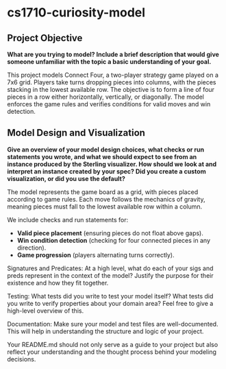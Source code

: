 # cs1710-curiosity-model

## Project Objective

**What are you trying to model? Include a brief description that would give someone unfamiliar with the topic a basic understanding of your goal.**

This project models Connect Four, a two-player strategy game played on a 7x6 grid. Players take turns dropping pieces into columns, with the pieces stacking in the lowest available row. The objective is to form a line of four pieces in a row either horizontally, vertically, or diagonally. The model enforces the game rules and verifies conditions for valid moves and win detection.

## Model Design and Visualization

**Give an overview of your model design choices, what checks or run statements you wrote, and what we should expect to see from an instance produced by the Sterling visualizer. How should we look at and interpret an instance created by your spec? Did you create a custom visualization, or did you use the default?**

The model represents the game board as a grid, with pieces placed according to game rules. Each move follows the mechanics of gravity, meaning pieces must fall to the lowest available row within a column.

We include checks and run statements for:

- **Valid piece placement** (ensuring pieces do not float above gaps).
- **Win condition detection** (checking for four connected pieces in any direction).
- **Game progression** (players alternating turns correctly).

Signatures and Predicates: At a high level, what do each of your sigs and preds represent in the context of the model? Justify the purpose for their existence and how they fit together.

Testing: What tests did you write to test your model itself? What tests did you write to verify properties about your domain area? Feel free to give a high-level overview of this.

Documentation: Make sure your model and test files are well-documented. This will help in understanding the structure and logic of your project.

Your README.md should not only serve as a guide to your project but also reflect your understanding and the thought process behind your modeling decisions.
